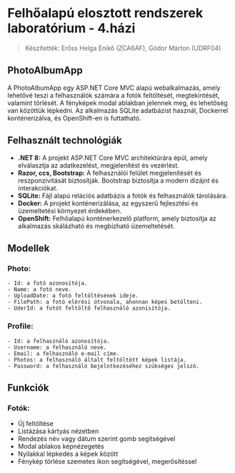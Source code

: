 # Felhőalapú elosztott rendszerek laboratórium - 4.házi

>Készítették: Erőss Helga Enikő (ZCA6AF), Gódor Márton (UDRF04)

## PhotoAlbumApp
A PhotoAlbumApp egy ASP.NET Core MVC alapú webalkalmazás, amely lehetővé teszi a felhasználók számára a fotók feltöltését, megtekintését, valamint törlését. A fényképek modal ablakban jelennek meg, és lehetőség van közöttük lépkedni. Az alkalmazás SQLite adatbázist használ, Dockerrel konténerizálva, és OpenShift-en is futtatható.

## Felhasznált technológiák
- **.NET 8:** A projekt ASP.NET Core MVC architektúrára épül, amely elválasztja az adatkezelést, megjelenítést és vezérlést.
- **Razor, ccs, Bootstrap:** A felhasználói felület megjelenítését és reszponzivitását biztosítják. Bootstrap biztosítja a modern dizájnt és interakciókat.
- **SQLite:** Fájl alapú relációs adatbázis a fotók és felhasználók tárolására.
- **Docker:** A projekt konténerizálása, az egyszerű fejlesztési és üzemeltetési környezet érdekében.
- **OpenShift:** Felhőalapú konténerkezelő platform, amely biztosítja az alkalmazás skálázható és megbízható üzemeltetését.

## Modellek
### Photo:
    - Id: a fotó azonosítója.
    - Name: a fotó neve.
    - UploadDate: a fotó feltöltésének ideje.
    - FilePath: a fotó elérési útvonala, ahonnan képes betölteni.
    - UderId: a fotót feltöltő felhasználó azonisítója.
### Profile:
    - Id: a felhasználó azonosítója.
    - Username: a felhasználó neve.
    - Email: a felhasználó e-mail címe.
    - Photos: a felhasználó általt feltöltött képek listája.
    - Password: a felhasználó bejelntkezéséhez szükséges jelszó.

## Funkciók
### Fotók:
- Új feltöltése
- Listázása kártyás nézetben
- Rendezés név vagy dátum szerint gomb segítségével
- Modal ablakos képnézegetés
- Nyilakkal lépkedés a képek között
- Fénykép törlése szemetes ikon segítségével, megerősítéssel